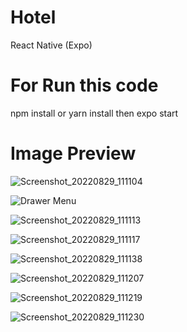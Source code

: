 # Hotel
React Native (Expo)

# For Run this code 

 npm install or yarn install
then
 expo start
 
 # Image Preview
 
![Screenshot_20220829_111104](https://user-images.githubusercontent.com/25179310/187131289-fe3c879e-d4eb-407d-ae49-842c248e0704.jpg)

![Drawer Menu](https://user-images.githubusercontent.com/25179310/187133608-ace367be-bf85-4759-84ee-9f0082937d0e.jpg)

![Screenshot_20220829_111113](https://user-images.githubusercontent.com/25179310/187131611-58ed61ed-dcf8-4ce0-a0bc-1a68704a411c.jpg)

![Screenshot_20220829_111117](https://user-images.githubusercontent.com/25179310/187131617-f7bd2b68-251a-4763-ae23-4057d7fdafff.jpg)

![Screenshot_20220829_111138](https://user-images.githubusercontent.com/25179310/187131688-e245e6c2-a5bf-4682-abaa-286acd425f5f.jpg)

![Screenshot_20220829_111207](https://user-images.githubusercontent.com/25179310/187131731-07c956c5-7598-4abb-8056-4a533adb1fc2.jpg)

![Screenshot_20220829_111219](https://user-images.githubusercontent.com/25179310/187131747-9878a076-edcc-4051-9a04-5d7c41dc4404.jpg) 

![Screenshot_20220829_111230](https://user-images.githubusercontent.com/25179310/187131765-6a140b6c-3fe3-43e9-abf5-ecda8446c4f6.jpg)
